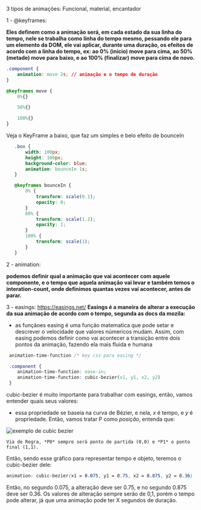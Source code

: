 3 tipos de animações: Funcional, material, encantador

1 - @keyframes:

**Eles definem como a animação será, em cada estado da sua linha do tempo, nele se trabalha como linha do tempo mesmo, pessando ele para um elemento da DOM, ele vai aplicar, durante uma duração, os efeitos de acordo com a linha do tempo, ex: ao 0% (inicio) move para cima, ao 50% (metade) move para baixo, e ao 100% (finalizar) move para cima de novo.**

```css
.component {
	animation: move 2s; // animação e o tempo de duração
}

@keyframes move {
	0%{}

	50%{}

	100%{}
}

```

 Veja o KeyFrame a baixo, que faz um simples e belo efeito de bounceIn

 ```css 
	.box {
		width: 100px;
		height: 100px;
		background-color: blue;
		animation: bounceIn 1s;
	}

	@keyframes bounceIn {
		0% {
			transform: scale(0.1);
			opacity: 0;
		}
		60% {
			transform: scale(1.2);
			opacity: 1;
		}
		100% {
			transform: scale(1);
		}
	}
 ```

2 - animation:
 
 **podemos definir qual a animação que vai acontecer com aquele componente, e o tempo que aquela animação vai levar e também temos o interation-count, onde definimos quantas vezes vai acontecer, antes de parar.**

3 - easings: https://easings.net/
	**Easings é a maneira de alterar a execução da sua animação de acordo com o tempo, segunda as docs da mozila:**
- as funçãoes easing é uma função matematica que pode setar e descrever o velocidade que valores númericos mudam.
	Assim, com easing podemos definir como vai acontecer a transição entre dois pontos da animação, fazendo ela mais fluida e humana

```css
 animation-time-function /* key css para easing */

 .component {
	animation-time-function: ease-in;
	animation-time-function: cubic-bezier(x1, y1, x2, y2)
 }
```

cubic-bezier é muito importante para trabalhar com easings, então, vamos entender quais seus valores:

- essa propriedade se baseia na curva de Bézier, e nela, *x* é tempo, e *y* é propriedade.
	Então, vamos tratar P como *posição*, entenda que:

![exemplo de cubic bezier](https://developer.mozilla.org/en-US/docs/Web/CSS/easing-function/cubic-bezier-example.png)

	Via de Regra, *P0* sempre será ponto de partida (0,0) e *P1* o ponto final (1,1).

Então, sendo esse gráfico para representar tempo e objeto, teremos o cubic-bezier dele:

```css
animation: cubic-bezier(x1 = 0.075, y1 = 0.75, x2 = 0.875, y2 = 0.36) 
```

Então, no segundo 0.075, a alteração deve ser 0.75, e no segundo 0.875 deve ser 0.36. Os valores de alteração sempre serão de 0,1, porém o tempo pode alterar, já que uma animação pode ter X segundos de duração.
	